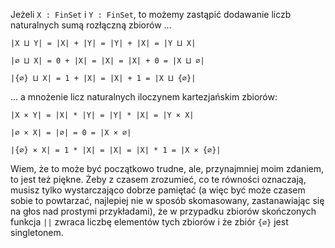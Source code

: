 Jeżeli `X : FinSet` i `Y : FinSet`, to możemy zastąpić dodawanie liczb naturalnych sumą rozłączną
zbiorów ...

`|X ⨿ Y| = |X| + |Y| = |Y| + |X| = |Y ⨿ X|`

`|∅ ⨿ X| = 0 + |X| = |X| = |X| + 0 = |X ⨿ ∅|`

`|{∅} ⨿ X| = 1 + |X| = |X| + 1 = |X ⨿ {∅}|`

... a mnożenie licz naturalnych iloczynem kartezjańskim zbiorów:

`|X × Y| = |X| * |Y| = |Y| * |X| = |Y × X|`

`|∅ × X| = |∅| = 0 = |X × ∅|`

`|{∅} × X| = 1 * |X| = |X| = |X| * 1 = |X × {∅}|`

Wiem, że to może być początkowo trudne, ale, przynajmniej moim zdaniem, to jest też piękne. Żeby z
czasem zrozumieć, co te równości oznaczają, musisz tylko wystarczająco dobrze pamiętać (a więc być może
czasem sobie to powtarzać, najlepiej nie w sposób skomasowany, zastanawiając się na głos nad
prostymi przykładami), że w przypadku zbiorów skończonych funkcja `||` zwraca liczbę elementów tych
zbiorów i że zbiór `{∅}` jest singletonem.
